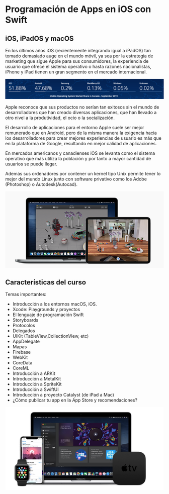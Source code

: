 # Programación de Apps en iOS con Swift

## iOS, iPadOS y macOS

En los últimos años iOS (recientemente integrando igual a iPadOS) tan tomado demasiado auge en el mundo móvil, ya sea por la estrategia de marketing que sigue Apple para sus consumidores, la experiencia de usuario que ofrece el sistema operativo o hasta razones nacionalistas, iPhone y iPad tienen un gran segmento en el mercado internacional.

![](cs1.png)

Apple reconoce que sus productos no serían tan exitosos sin el mundo de desarrolladores que han creado diversas aplicaciones, que han llevado a otro nivel a la produtividad, el ocio o la socialización. 

El desarrollo de aplicaciones para el entorno Apple suele ser mejor remunerado que en Android, pero de la misma manera la exigencia hacia los desarrolladores para crear mejores experiencias de usuario es más que en la plataforma de Google, resultando en mejor calidad de aplicaciones.

En mercados americanos y canadienses iOS se levanta como el sistema operativo que más utiliza la población y por tanto a mayor cantidad de usuarios se puede llegar.

Además sus ordenadores por contener un kernel tipo Unix permite tener lo mejor del mundo Linux junto con software privativo como los Adobe (Photoshop) o Autodesk(Autocad).

![](Screen2.png)

## Características del curso

Temas importantes:

-	Introducción a los entornos macOS, iOS.
- 	Xcode: Playgrounds y proyectos
-  El lenguaje de programación Swift
-  Storyboards
-  Protocolos
-  Delegados
-  UIKit (TableView,CollectionView, etc)
-  AppDelegate
-  Mapas
-  Firebase
-  WebKit
-  CoreData
-  CoreML
-  Introducción a ARKit
-  Introducción a MetalKit
-  Introducción a SpriteKit
-  Introducción a SwiftUI
-  Introducción a proyecto Catalyst (de iPad a Mac)
-  ¿Cómo publicar tu app en la App Store y recomendaciones?

![](Scr1.png)



